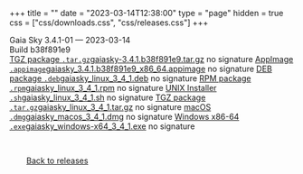 +++
title = ""
date = "2023-03-14T12:38:00"
type = "page"
hidden = true
css = ["css/downloads.css", "css/releases.css"]
+++

<div class="download-container">
<div id="download-title">
<i class="fa-solid fa-tag"></i>
Gaia Sky <span class="downloads-version">3.4.1-01</span> — <i class="fa-solid fa-clock"></i>
<time class="downloads-releasedate" datetime="2023-03-14T12:38:00" title="Published: 2023-03-14T12:38:00">2023-03-14</time></div>
<div class="downloads-build">Build b38f891e9</div>
<div class="download-section">
<a href="https://gaia.ari.uni-heidelberg.de/gaiasky/releases/3.4.1-01.b38f891e9/gaiasky-3.4.1.b38f891e9.tar.gz" class="download-button"><i class="fa-solid fa-file-zipper"></i> TGZ package <code>.tar.gz</code><span class="download-sub">gaiasky-3.4.1.b38f891e9.tar.gz</span></a>
<span class="signature">no signature</span>
<a href="https://gaia.ari.uni-heidelberg.de/gaiasky/releases/3.4.1-01.b38f891e9/gaiasky_3.4.1.b38f891e9_x86_64.appimage" class="download-button"><i class="fa-solid fa-box-archive"></i> AppImage <code>.appimage</code><span class="download-sub">gaiasky_3.4.1.b38f891e9_x86_64.appimage</span></a>
<span class="signature">no signature</span>
<a href="https://gaia.ari.uni-heidelberg.de/gaiasky/releases/3.4.1-01.b38f891e9/gaiasky_linux_3_4_1.deb" class="download-button"><i class="fa-brands fa-debian"></i> DEB package <code>.deb</code><span class="download-sub">gaiasky_linux_3_4_1.deb</span></a>
<span class="signature">no signature</span>
<a href="https://gaia.ari.uni-heidelberg.de/gaiasky/releases/3.4.1-01.b38f891e9/gaiasky_linux_3_4_1.rpm" class="download-button"><i class="fa-brands fa-fedora"></i> RPM package <code>.rpm</code><span class="download-sub">gaiasky_linux_3_4_1.rpm</span></a>
<span class="signature">no signature</span>
<a href="https://gaia.ari.uni-heidelberg.de/gaiasky/releases/3.4.1-01.b38f891e9/gaiasky_linux_3_4_1.sh" class="download-button"><i class="fa fa-terminal"></i> UNIX Installer <code>.sh</code><span class="download-sub">gaiasky_linux_3_4_1.sh</span></a>
<span class="signature">no signature</span>
<a href="https://gaia.ari.uni-heidelberg.de/gaiasky/releases/3.4.1-01.b38f891e9/gaiasky_linux_3_4_1.tar.gz" class="download-button"><i class="fa-solid fa-file-zipper"></i> TGZ package <code>.tar.gz</code><span class="download-sub">gaiasky_linux_3_4_1.tar.gz</span></a>
<span class="signature">no signature</span>
<a href="https://gaia.ari.uni-heidelberg.de/gaiasky/releases/3.4.1-01.b38f891e9/gaiasky_macos_3_4_1.dmg" class="download-button"><i class="fa-brands fa-apple"></i> macOS <code>.dmg</code><span class="download-sub">gaiasky_macos_3_4_1.dmg</span></a>
<span class="signature">no signature</span>
<a href="https://gaia.ari.uni-heidelberg.de/gaiasky/releases/3.4.1-01.b38f891e9/gaiasky_windows-x64_3_4_1.exe" class="download-button"><i class="fa-brands fa-windows"></i> Windows x86-64 <code>.exe</code><span class="download-sub">gaiasky_windows-x64_3_4_1.exe</span></a>
<span class="signature">no signature</span>
</div>
</div>

<p class="center-text" style="padding: 30px;">
<i class="fa-solid fa-circle-arrow-left"></i> <a href="/downloads/releases">Back to releases</a>
</p>
